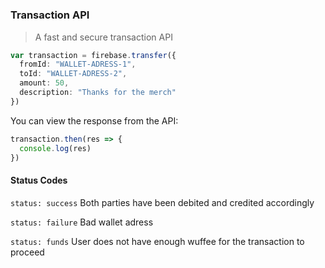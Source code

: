 #

### Transaction API
> A fast and secure transaction API

```typescript
var transaction = firebase.transfer({
  fromId: "WALLET-ADRESS-1",
  toId: "WALLET-ADRESS-2",
  amount: 50,
  description: "Thanks for the merch"
})
```

You can view the response from the API:
```typescript
transaction.then(res => {
  console.log(res)
})
```

#### Status Codes
`status: success` Both parties have been debited and credited accordingly

`status: failure` Bad wallet adress

`status: funds` User does not have enough wuffee for the transaction to proceed
